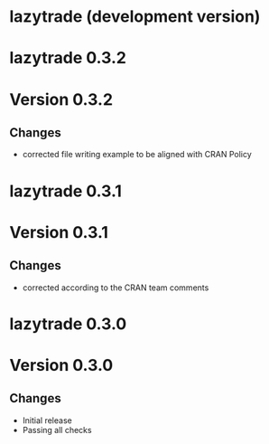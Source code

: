 # lazytrade (development version)


# lazytrade 0.3.2

# Version 0.3.2

## Changes

* corrected file writing example to be aligned with CRAN Policy

# lazytrade 0.3.1

# Version 0.3.1

## Changes

* corrected according to the CRAN team comments

# lazytrade 0.3.0

# Version 0.3.0

## Changes

* Initial release
* Passing all checks


